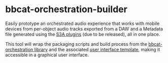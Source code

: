 # bbcat-orchestration-builder

Easily prototype an orchestrated audio experience that works with mobile devices from per-object audio tracks exported from a DAW and a Metadata file generated using the [S3A plugins](http://www.s3a-spatialaudio.org/plugins) (due to be released), all in one place.

This tool will wrap the packaging scripts and build process from the [bbcat-orchestration library](https://github.com/bbc/bbcat-orchestration) and the associated [user interface template](https://github.com/bbc/bbcat-orchestration-template), making it accessible in a graphical user interface.

